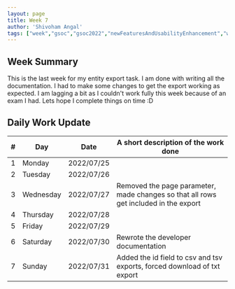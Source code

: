 ```yaml
---
layout: page
title: Week 7
author: 'Shivoham Angal'
tags: ["week","gsoc","gsoc2022","newFeaturesAndUsabilityEnhancement","week#7","eval#2"]
---
```


## Week Summary

This is the last week for my entity export task. I am done with writing all the documentation. I had to make some changes to get the export working as expected. I am lagging a bit as I couldn't work fully this week because of an exam I had. Lets hope I complete things on time :D

## Daily Work Update

|\#|Day|Date|A short description of the work done|  
|---	|---	|---	|---	|  
|1   	| Monday 	|   2022/07/25	|  |  
|2   	| Tuesday  	|   2022/07/26	| 	|  
|3   	| Wednesday |  2022/07/27 	| Removed the page parameter, made changes so that all rows get included in the export |  
|4   	| Thursday  |   2022/07/28	|  |  
|5   	| Friday  	|   2022/07/29	|  |  
|6   	| Saturday  |  2022/07/30	| Rewrote the developer documentation |  
|7   	| Sunday  	|   2022/07/31	| Added the id field to csv and tsv exports, forced download of txt export |  
